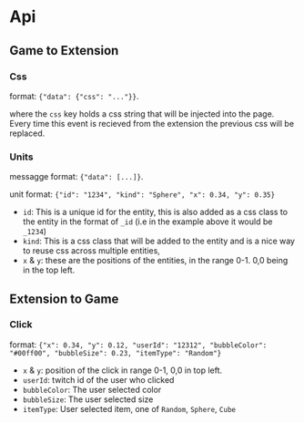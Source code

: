 # Api

## Game to Extension

### Css

format: `{"data": {"css": "..."}}`.

where the `css` key holds a css string that will be injected into the page.
Every time this event is recieved from the extension the previous css will be replaced.

### Units

messagge format: `{"data": [...]}`.

unit format: `{"id": "1234", "kind": "Sphere", "x": 0.34, "y": 0.35}`
* `id`: This is a unique id for the entity, this is also added as a css class to the entity in the format of `_id` (i.e in the example above it would be `_1234`)
* `kind`: This is a css class that will be added to the entity and is a nice way to reuse css across multiple entities,
* `x` & `y`: these are the positions of the entities, in the range 0-1. 0,0 being in the top left.

## Extension to Game

### Click
format: `{"x": 0.34, "y": 0.12, "userId": "12312", "bubbleColor": "#00ff00", "bubbleSize": 0.23, "itemType": "Random"}`
* `x` & `y`: position of the click in range 0-1, 0,0 in top left.
* `userId`: twitch id of the user who clicked
* `bubbleColor`: The user selected color
* `bubbleSize`: The user selected size
* `itemType`: User selected item, one of `Random`, `Sphere`, `Cube`
